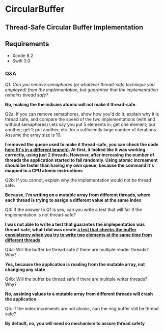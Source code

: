 # CircularBuffer
## Thread-Safe Circular Buffer Implementation

## Requirements
- Xcode 8.2
- Swift 3.0



### Q&A

*Q1: Can you remove semaphores (or whatever thread-safe technique you employed) from the implementation, but guarantee that the implementation remains thread safe?*

**No, making the the indicies atomic will not make it thread-safe.**

Q2a: If you can remove semaphores,
        show how you'd do it,
        explain why it is thread safe, and
        compare the speed of the two implementations (with and without semaphores)
                Lets say you put 5 elements in; get one element; put another; get 1;
                put another, etc. for a sufficiently large number of iterations. Assume the array size is 10.
                
**I removed the queue used to make it thread-safe, you can check the code [here (It's in a different branch)](https://github.com/marciok/CircularBuffer/blob/atomic-increment/CircularBuffer/CircularBuffer.swift).
At first, it looked like it was working correctly, using just 2 threads. However, after increasing the number of threads the application started to fail randomly.
Using atomic increament should be faster than having my own queue, because the command it's mapped to a CPU atomic instructions**                

Q2b: If you cannot, explain why the implementation would not be thread safe.

**Because, I'm writing on a mutable array from different threads, where each thread is trying to assign a different value at the same index**

Q3: If the answer to Q1 is yes, can you write a test that will fail if the implementation is not thread-safe?

**I was not able to write a test that guarantes the implepentation was thread-safe, what I did was create [a test that checks the buffer consistency when you try to write two elements at the same time from different threads](https://github.com/marciok/CircularBuffer/blob/atomic-increment/CircularBufferTests/CircularBufferTests.swift#L53)**

Q4a: Will the buffer be thread safe if there are multiple reader threads? Why?

**Yes, because the application is reading from the mutable array, not changing any state**

Q4b: Will the buffer be thread safe if there are multiple writer threads? Why?

**No, assining values to a mutable array from different threads will crash the application**

Q5: if the index increments are not atomic, can the ring buffer still be thread safe?

**By default, no, you will need so mechanism to assure thread safety**
